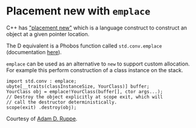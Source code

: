 Placement new with `emplace`
============================

C++ has ["placement new"](http://www.drdobbs.com/cpp/calling-constructors-with-placement-new/232901023) which is a language construct to construct an object at a given pointer location.

The D equivalent is a Phobos function called `std.conv.emplace` (documentation [here](http://dlang.org/phobos/std_conv.html#.emplace)).


`emplace` can be used as an alternative to `new` to support custom allocation. For example this perform construction of a class instance on the stack.


    import std.conv : emplace;
    ubyte[__traits(classInstanceSize, YourClass)] buffer;
    YourClass obj = emplace!YourClass(buffer[], ctor args...);
    // Destroy the object explicitly at scope exit, which will
    // call the destructor deterministically.
    scope(exit) .destroy(obj);

Courtesy of [Adam D. Ruppe](http://arsdnet.net/).
